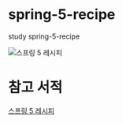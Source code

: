 # spring-5-recipe
study spring-5-recipe

![스프링 5 레시피](https://user-images.githubusercontent.com/62634753/134677550-ae313278-7afe-4da4-8e28-b1f95b7f87fc.jpg)

# 참고 서적
[스프링 5 레시피](http://www.kyobobook.co.kr/product/detailViewKor.laf?ejkGb=KOR&mallGb=KOR&barcode=9791162241035&orderClick=LAG&Kc=)
